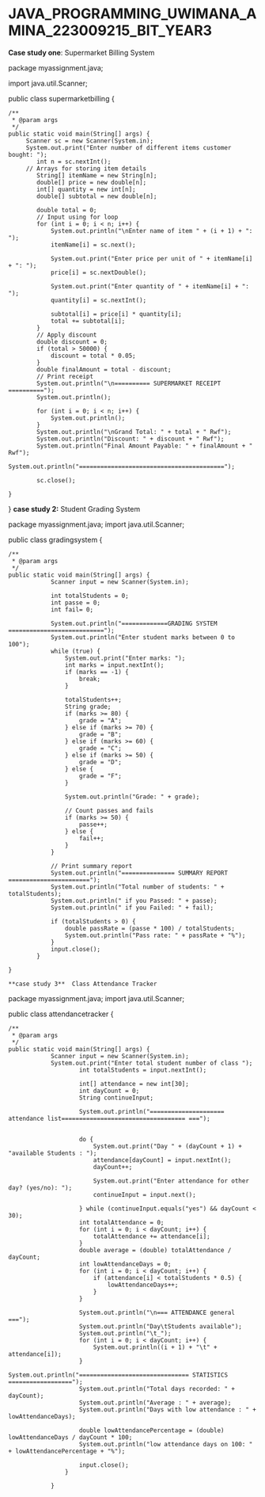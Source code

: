 # JAVA_PROGRAMMING_UWIMANA_AMINA_223009215_BIT_YEAR3
**Case study one**: Supermarket Billing System

package myassignment.java;

import java.util.Scanner;

public class supermarketbilling {

	/**
	 * @param args
	 */
	public static void main(String[] args) {
		 Scanner sc = new Scanner(System.in);
		 System.out.print("Enter number of different items customer bought: ");
	        int n = sc.nextInt();
	     // Arrays for storing item details
	        String[] itemName = new String[n];
	        double[] price = new double[n];
	        int[] quantity = new int[n];
	        double[] subtotal = new double[n];
	        
	        double total = 0;
	        // Input using for loop
	        for (int i = 0; i < n; i++) {
	            System.out.println("\nEnter name of item " + (i + 1) + ": ");
	            itemName[i] = sc.next();

	            System.out.print("Enter price per unit of " + itemName[i] + ": ");
	            price[i] = sc.nextDouble();

	            System.out.print("Enter quantity of " + itemName[i] + ": ");
	            quantity[i] = sc.nextInt();

	            subtotal[i] = price[i] * quantity[i];
	            total += subtotal[i];
	        }
	        // Apply discount
	        double discount = 0;
	        if (total > 50000) {
	            discount = total * 0.05;
	        }
	        double finalAmount = total - discount;
	        // Print receipt
	        System.out.println("\n========== SUPERMARKET RECEIPT ==========");
	        System.out.println();

	        for (int i = 0; i < n; i++) {
	            System.out.println();
	        }
	        System.out.println("\nGrand Total: " + total + " Rwf");
	        System.out.println("Discount: " + discount + " Rwf");
	        System.out.println("Final Amount Payable: " + finalAmount + " Rwf");
	        System.out.println("=========================================");

	        sc.close();
	        
	}

}
**case study 2:**  Student Grading System

package myassignment.java;
import java.util.Scanner;

public class gradingsystem {

	/**
	 * @param args
	 */
	public static void main(String[] args) {
		        Scanner input = new Scanner(System.in);
		        
		        int totalStudents = 0;
		        int passe = 0;
		        int fail= 0;
		        
		        System.out.println("=============GRADING SYSTEM ===========================");
		        System.out.println("Enter student marks between 0 to 100");
		        while (true) {
		            System.out.print("Enter marks: ");
		            int marks = input.nextInt();
		            if (marks == -1) {
		                break;
		            }
		            
		            totalStudents++;
		            String grade;
		            if (marks >= 80) {
		                grade = "A";
		            } else if (marks >= 70) {
		                grade = "B";
		            } else if (marks >= 60) {
		                grade = "C";
		            } else if (marks >= 50) {
		                grade = "D";
		            } else {
		                grade = "F";
		            }
		            
		            System.out.println("Grade: " + grade);
		            
		            // Count passes and fails
		            if (marks >= 50) {
		                passe++;
		            } else {
		                fail++;
		            }
		        }
		        
		        // Print summary report
		        System.out.println("=============== SUMMARY REPORT =======================");
		        System.out.println("Total number of students: " + totalStudents);
		        System.out.println(" if you Passed: " + passe);
		        System.out.println(" if you Failed: " + fail);
		        
		        if (totalStudents > 0) {
		            double passRate = (passe * 100) / totalStudents;
		            System.out.println("Pass rate: " + passRate + "%");
		        }
				input.close();
		    }
		
	}

	**case study 3**  Class Attendance Tracker

 package myassignment.java;
import java.util.Scanner;

public class attendancetracker {

	/**
	 * @param args
	 */
	public static void main(String[] args) {
		        Scanner input = new Scanner(System.in);		                
		        System.out.print("Enter total student number of class ");
		                int totalStudents = input.nextInt();
		                
		                int[] attendance = new int[30];
		                int dayCount = 0;
		                String continueInput;
		                
		                System.out.println("===================== attendance list=================================== ===");
		                
		             
		                do {
		                    System.out.print("Day " + (dayCount + 1) + "available Students : ");
		                    attendance[dayCount] = input.nextInt();
		                    dayCount++;
		                    
		                    System.out.print("Enter attendance for other day? (yes/no): ");
		                    continueInput = input.next();
		                    
		                } while (continueInput.equals("yes") && dayCount < 30);
		                int totalAttendance = 0;
		                for (int i = 0; i < dayCount; i++) {
		                    totalAttendance += attendance[i];
		                }
		                double average = (double) totalAttendance / dayCount;
		                int lowAttendanceDays = 0;
		                for (int i = 0; i < dayCount; i++) {
		                    if (attendance[i] < totalStudents * 0.5) {
		                        lowAttendanceDays++;
		                    }
		                }
		          
		                System.out.println("\n=== ATTENDANCE general ===");
		                System.out.println("Day\tStudents available");
		                System.out.println("\t_");
		                for (int i = 0; i < dayCount; i++) {
		                    System.out.println((i + 1) + "\t" + attendance[i]);
		                }
		                       System.out.println("=============================== STATISTICS ==================");
		                System.out.println("Total days recorded: " + dayCount);
		                System.out.println("Average : " + average);
		                System.out.println("Days with low attendance : " + lowAttendanceDays);
		                
		                double lowAttendancePercentage = (double) lowAttendanceDays / dayCount * 100;
		                System.out.println("low attendance days on 100: " + lowAttendancePercentage + "%");
		                
		                input.close();
		            }
		            
		        }

